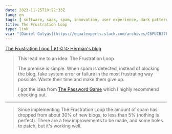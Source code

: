 ```yaml
---
date: 2023-11-25T10:22:33Z
lang: en
tags: [ software, saas, spam, innovation, user experience, dark patterns ]
title: The Frustration Loop
type: link
via: "[Dániel Gulyás](https://equalexperts.slack.com/archives/C6PUCB37E/p1700648433667969)"
---
```


[The Frustration Loop | ᕕ( ᐛ )ᕗ Herman's blog](https://herman.bearblog.dev/the-frustration-loop/)

> This lead me to an idea: The Frustration Loop
>
> The premise is simple. When spam is detected, instead of blocking the blog, fake system error or failure in the most frustrating way possible. Waste their time and make them give up.
>
> I got the idea from [The Password Game](https://neal.fun/password-game/) which I highly recommend checking out. 

---

> Since implementing The Frustration Loop the amount of spam has dropped from about 30% of new blogs, to less than 5% (nothing is perfect). There are a few improvements to be made, and some holes to patch, but it's working well.
